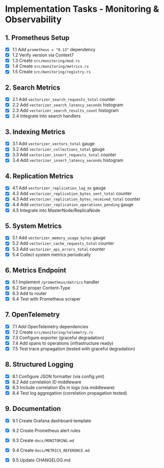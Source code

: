 # Implementation Tasks - Monitoring & Observability

## 1. Prometheus Setup
- [x] 1.1 Add `prometheus = "0.13"` dependency
- [x] 1.2 Verify version via Context7
- [x] 1.3 Create `src/monitoring/mod.rs`
- [x] 1.4 Create `src/monitoring/metrics.rs`
- [x] 1.5 Create `src/monitoring/registry.rs`

## 2. Search Metrics
- [x] 2.1 Add `vectorizer_search_requests_total` counter
- [x] 2.2 Add `vectorizer_search_latency_seconds` histogram
- [x] 2.3 Add `vectorizer_search_results_count` histogram
- [x] 2.4 Integrate into search handlers

## 3. Indexing Metrics
- [x] 3.1 Add `vectorizer_vectors_total` gauge
- [x] 3.2 Add `vectorizer_collections_total` gauge
- [x] 3.3 Add `vectorizer_insert_requests_total` counter
- [x] 3.4 Add `vectorizer_insert_latency_seconds` histogram

## 4. Replication Metrics
- [x] 4.1 Add `vectorizer_replication_lag_ms` gauge
- [x] 4.2 Add `vectorizer_replication_bytes_sent_total` counter
- [x] 4.3 Add `vectorizer_replication_bytes_received_total` counter
- [x] 4.4 Add `vectorizer_replication_operations_pending` gauge
- [x] 4.5 Integrate into MasterNode/ReplicaNode

## 5. System Metrics
- [x] 5.1 Add `vectorizer_memory_usage_bytes` gauge
- [x] 5.2 Add `vectorizer_cache_requests_total` counter
- [x] 5.3 Add `vectorizer_api_errors_total` counter
- [x] 5.4 Collect system metrics periodically

## 6. Metrics Endpoint
- [x] 6.1 Implement `/prometheus/metrics` handler
- [x] 6.2 Set proper Content-Type
- [x] 6.3 Add to router
- [x] 6.4 Test with Prometheus scraper

## 7. OpenTelemetry
- [x] 7.1 Add OpenTelemetry dependencies
- [x] 7.2 Create `src/monitoring/telemetry.rs`
- [x] 7.3 Configure exporter (graceful degradation)
- [x] 7.4 Add spans to operations (infrastructure ready)
- [x] 7.5 Test trace propagation (tested with graceful degradation)

## 8. Structured Logging
- [x] 8.1 Configure JSON formatter (via config.yml)
- [x] 8.2 Add correlation ID middleware
- [x] 8.3 Include correlation IDs in logs (via middleware)
- [x] 8.4 Test log aggregation (correlation propagation tested)

## 9. Documentation
- [x] 9.1 Create Grafana dashboard template
- [x] 9.2 Create Prometheus alert rules
- [x] 9.3 Create `docs/MONITORING.md`
- [x] 9.4 Create `docs/METRICS_REFERENCE.md`
- [x] 9.5 Update CHANGELOG.md

